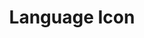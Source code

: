 ---
logohandle: languageicon
font:
- name: Cinzel
- google: https://fonts.google.com/specimen/Cinzel
images:
- languageicon-icon.svg
- languageicon-official.svg
sort: languageicon
title: Language Icon
website: http://www.languageicon.org/
---